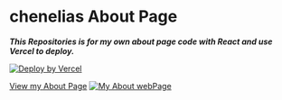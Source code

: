 # chenelias About Page

***This Repositories is for my own about page code with React and use Vercel to deploy.***

[![Deploy by Vercel](https://files.community/branding/vercel-banner.svg)](https://vercel.com)

[View my About Page](https://eliaschenabout.vercel.app)
[![My About webPage](https://eliaschenabout.vercel.app/static/media/ruby.7123928bd83331325b82.jpg)](https://eliaschenabout.vercel.app)